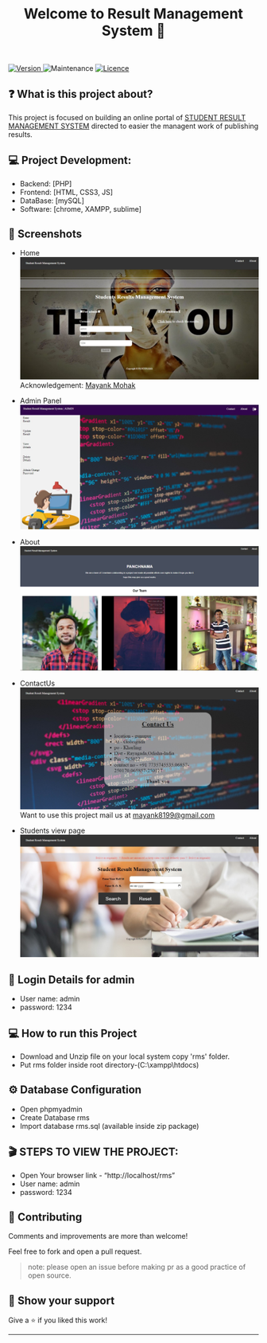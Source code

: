 <h1 align="center">Welcome to Result Management System 👋</h1>
<br>

<p>
  <a href="https://github.com/mayankmohak/Student-Result-Management-System" target="_blank">
    <img alt="Version" src="https://img.shields.io/badge/version-1.0.0-blue.svg?cacheSeconds=2592000" />
  </a>
  <img alt="Maintenance" src="https://img.shields.io/badge/Maintained-yes-blue.svg" />
  <a href="https://github.com/mayankmohak/Student-Result-Management-System/blob/master/LICENSE" target="_blank">
    <img alt="Licence" src="https://img.shields.io/badge/License-Apache%202.0-blue.svg" />
  </a>
</p>

## ❓ What is this project about?

This project is focused on building an online portal of [STUDENT RESULT MANAGEMENT SYSTEM](http://result-board.infinityfreeapp.com/rms/index.php) directed to easier the managent work of publishing results.

## :computer: Project Development:
  - Backend: [PHP]
  - Frontend: [HTML, CSS3, JS]
  - DataBase: [mySQL]
  - Software: [chrome, XAMPP, sublime]

## :camera_flash: Screenshots
* Home
![Home](./screenshoot/home.jpg)
  Acknowledgement: [Mayank Mohak](https://github.com/mayankmohak)
  
* Admin Panel
![Admin](./screenshoot/admin.jpg)

* About
![About](./screenshoot/aboutus.jpg)


* ContactUs
![CONTACT_US](./screenshoot/contact.jpg)
  Want to use this project mail us at mayank8199@gmail.com

* Students view page
![QUERY_RESULT](./screenshoot/viewer.jpg)


## :lock_with_ink_pen: Login Details for admin 
  - User name: admin
  - password: 1234
  
## :computer: How to run this Project
  - Download and Unzip file on your local system copy 'rms' folder.
  - Put rms folder inside root directory-(C:\xampp\htdocs)
  
## :gear: Database Configuration
  - Open phpmyadmin
  - Create Database rms
  - Import database rms.sql (available inside zip package)
  
## :clapper: STEPS TO VIEW THE PROJECT:
  - Open Your browser link - “http://localhost/rms”
  - User name: admin
  - password: 1234
  
## 🤝 Contributing
Comments and improvements are more than welcome!

Feel free to fork and open a pull request.
>note: please open an issue before making pr as a good practice of open source.

## 🙌 Show your support

Give a ⭐️ if you liked this work!

<hr>
